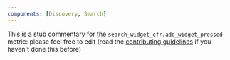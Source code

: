 ```yaml
---
components: [Discovery, Search]
---
```


This is a stub commentary for the `search_widget_cfr.add_widget_pressed` metric: please feel free to edit (read the
[contributing guidelines](https://github.com/mozilla/glean-annotations/blob/main/CONTRIBUTING.md)
if you haven't done this before)
